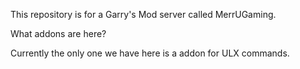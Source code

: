 This repository is for a Garry's Mod server called MerrUGaming.



What addons are here?

Currently the only one we have here is a addon for ULX commands.
